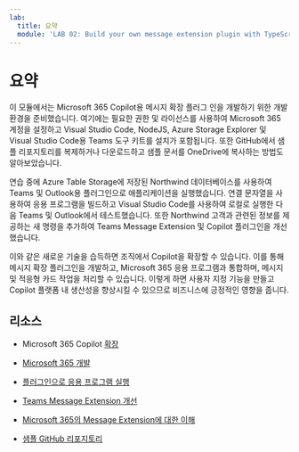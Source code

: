 ```yaml
---
lab:
  title: 요약
  module: 'LAB 02: Build your own message extension plugin with TypeScript (TS) for Microsoft 365 Copilot'
---
```


# 요약

이 모듈에서는 Microsoft 365 Copilot용 메시지 확장 플러그 인을 개발하기 위한 개발 환경을 준비했습니다. 여기에는 필요한 권한 및 라이선스를 사용하여 Microsoft 365 계정을 설정하고 Visual Studio Code, NodeJS, Azure Storage Explorer 및 Visual Studio Code용 Teams 도구 키트를 설치가 포함됩니다. 또한 GitHub에서 샘플 리포지토리를 복제하거나 다운로드하고 샘플 문서를 OneDrive에 복사하는 방법도 알아보았습니다.

연습 중에 Azure Table Storage에 저장된 Northwind 데이터베이스를 사용하여 Teams 및 Outlook용 플러그인으로 애플리케이션을 실행했습니다. 연결 문자열을 사용하여 응용 프로그램을 빌드하고 Visual Studio Code를 사용하여 로컬로 실행한 다음 Teams 및 Outlook에서 테스트했습니다. 또한 Northwind 고객과 관련된 정보를 제공하는 새 명령을 추가하여 Teams Message Extension 및 Copilot 플러그인을 개선했습니다.

이와 같은 새로운 기술을 습득하면 조직에서 Copilot을 확장할 수 있습니다. 이를 통해 메시지 확장 플러그인을 개발하고, Microsoft 365 응용 프로그램과 통합하며, 메시지 및 적응형 카드 작업을 처리할 수 있습니다. 이렇게 하면 사용자 지정 기능을 만들고 Copilot 플랫폼 내 생산성을 향상시킬 수 있으므로 비즈니스에 긍정적인 영향을 줍니다.

## 리소스

- Microsoft 365 Copilot [확장](https://learn.microsoft.com/microsoft-365-copilot/extensibility/)

- [Microsoft 365 개발](https://learn.microsoft.com/learn/modules/m365-setup-dev-environment/)

- [플러그인으로 응용 프로그램 실행](https://learn.microsoft.com/azure/bot-service/bot-builder-howto-deploy-azure)

- [Teams Message Extension 개선](https://learn.microsoft.com/microsoftteams/platform/messaging-extensions/what-are-messaging-extensions)

- [Microsoft 365의 Message Extension에 대한 이해](https://learn.microsoft.com/microsoftteams/platform/messaging-extensions/how-do-they-work)

- [샘플 GitHub 리포지토리](https://github.com/OfficeDev/Copilot-for-M365-Plugins-Samples/tree/main/samples/msgext-northwind-inventory-ts)